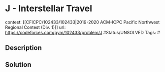 # J - Interstellar Travel

contest: [[CFICPC/102433/102433|2019-2020 ACM-ICPC Pacific Northwest Regional Contest (Div. 1)]]
url: https://codeforces.com/gym/102433/problem/J
#Status/UNSOLVED
Tags: #

## Description

## Solution

